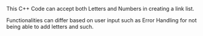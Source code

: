 This C++ Code can accept both Letters and Numbers in creating a link list.

Functionalities can differ based on user input such as Error Handling for not being able to add letters and such.
